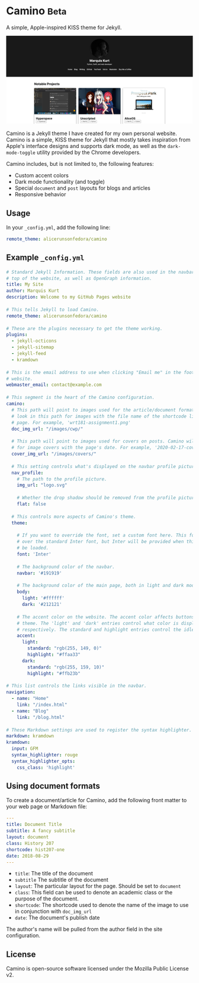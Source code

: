 # Camino <small>Beta</small>

A simple, Apple-inspired KISS theme for Jekyll.

![Example](repo/example.png)

Camino is a Jekyll theme I have created for my own personal website. Camino is a simple, KISS theme for Jekyll that mostly takes inspiration from Apple's interface designs and supports dark mode, as well as the `dark-mode-toggle` utility provided by the Chrome developers.

Camino includes, but is not limited to, the following features:

- Custom accent colors
- Dark mode functionality (and toggle)
- Special `document` and `post` layouts for blogs and articles
- Responsive behavior

## Usage

In your `_config.yml`, add the following line:

```yml
remote_theme: alicerunsonfedora/camino
```

## Example `_config.yml`

```yml
# Standard Jekyll Information. These fields are also used in the navbar on the
# top of the website, as well as OpenGraph information.
title: My Site
author: Marquis Kurt
description: Welcome to my GitHub Pages website

# This tells Jekyll to load Camino.
remote_theme: alicerunsonfedora/camino

# These are the plugins necessary to get the theme working.
plugins:
  - jekyll-octicons
  - jekyll-sitemap
  - jekyll-feed
  - kramdown

# This is the email address to use when clicking "Email me" in the footer of the
# website.
webmaster_email: contact@example.com

# This segment is the heart of the Camino configuration.
camino:
  # This path will point to images used for the article/document format. Camino will
  # look in this path for images with the file name of the shortcode listed on a document
  # page. For example, 'wrt181-assignment1.png'
  doc_img_url: "/images/cwp/"

  # This path will point to images used for covers on posts. Camino will look in this path
  # for image covers with the page's date. For example, '2020-02-17-cover.png'
  cover_img_url: "/images/covers/"

  # This setting controls what's displayed on the navbar profile picture.
  nav_profile:
    # The path to the profile picture.
    img_url: "logo.svg"

    # Whether the drop shadow should be removed from the profile picture.
    flat: false

  # This controls more aspects of Camino's theme.
  theme:

    # If you want to override the font, set a custom font here. This font will be used
    # over the standard Inter font, but Inter will be provided when this font cannot
    # be loaded.
    font: 'Inter'

    # The background color of the navbar.
    navbar: '#191919'

    # The background color of the main page, both in light and dark mode.
    body:
      light: '#ffffff'
      dark: '#212121'

    # The accent color on the website. The accent color affects buttons, links, and other places of the
    # theme. The 'light' and 'dark' entries control what color is displayed in light mode and dark mode,
    # respectively. The standard and highlight entries control the idle and hover states.
    accent:
      light:
        standard: "rgb(255, 149, 0)"
        highlight: "#ffaa33"
      dark:
        standard: "rgb(255, 159, 10)"
        highlight: "#ffb23b"

# This list controls the links visible in the navbar.
navigation:
  - name: "Home"
    link: "/index.html"
  - name: "Blog"
    link: "/blog.html"

# These Markdown settings are used to register the syntax highlighter.
markdown: kramdown
kramdown:
  input: GFM
  syntax_highlighter: rouge
  syntax_highlighter_opts:
    css_class: 'highlight'
```
## Using document formats

To create a document/article for Camino, add the following front matter to your web page or Markdown file:

```yml
---
title: Document Title
subtitle: A fancy subtitle
layout: document
class: History 207
shortcode: hist207-one
date: 2018-08-29
---
```

- `title`: The title of the document
- `subtitle` The subtitle of the document
- `layout`: The particular layout for the page. Should be set to `document`
- `class`: This field can be used to denote an academic class or the purpose of the document.
- `shortcode`: The shortcode used to denote the name of the image to use in conjunction with `doc_img_url`
- `date`: The document's publish date

The author's name will be pulled from the author field in the site configuration.

## License

Camino is open-source software licensed under the Mozilla Public License v2.